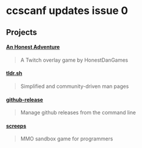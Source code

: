 # ccscanf updates issue 0

## Projects

#### [An Honest Adventure](https://docs.google.com/document/d/1xlJ7hYrMzgoi38BxHIdz6_pEu6nEhsuBzwF6ZR4vu_0/edit#heading=h.jcy9t6my07mz)

>A Twitch overlay game by HonestDanGames

#### [tldr.sh](https://tldr.sh/)

>Simplified and community-driven man pages

#### [github-release](https://github.com/j0057/github-release)

>Manage github releases from the command line

#### [screeps](https://screeps.com)

>MMO sandbox game for programmers
